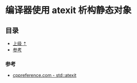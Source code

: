 # 编译器使用 atexit 析构静态对象

## 目录
- [上级 &#8673;](./笔记-逆向.md)  
- [参考](#参考)  

### 参考
* [cppreference.com - std::atexit](https://en.cppreference.com/w/cpp/utility/program/atexit)  
